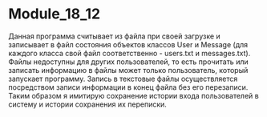 # Module_18_12
Данная программа считывает из файла при своей загрузке и записывает в файл состояния объектов классов User и Message
(для каждого класса свой файл соответственно - users.txt и messages.txt).
Файлы недоступны для других пользователей, то есть прочитать или записать информацию в файлы может только пользователь, который запускает программу.
Запись в текстовые файлы осуществляется посредством записи информации в конец файла без его перезаписи. Таким образом я имитирую сохранение истории
входа пользователей в систему и истории сохранения их переписки.

